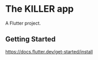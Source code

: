 # The KILLER app

A Flutter project.

## Getting Started

https://docs.flutter.dev/get-started/install
